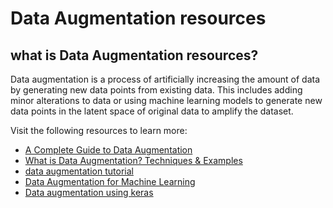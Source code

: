 # Data Augmentation resources

## what is Data Augmentation resources?
Data augmentation is a process of artificially increasing the amount of data by generating new data points from existing data. This includes adding minor alterations to data or using machine learning models to generate new data points in the latent space of original data to amplify the dataset.

Visit the following resources to learn more:

- [A Complete Guide to Data Augmentation](https://www.datacamp.com/tutorial/complete-guide-data-augmentation)
- [What is Data Augmentation? Techniques & Examples ](https://research.aimultiple.com/data-augmentation/)
- [data augmentation tutorial](https://www.youtube.com/watch?v=mTVf7BN7S8w)
- [Data Augmentation for Machine Learning](https://research.aimultiple.com/data-augmentation-techniques/)
- [Data augmentation using keras](https://www.youtube.com/watch?v=ccdssX4rIh8)
